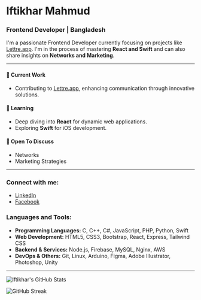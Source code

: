 # Iftikhar Mahmud
### Frontend Developer | Bangladesh

I'm a passionate Frontend Developer currently focusing on projects like [Lettre.app](https://www.lettre.app/). I'm in the process of mastering **React and Swift** and can also share insights on **Networks and Marketing**.

---

#### 🚀 **Current Work**
- Contributing to [Lettre.app](https://www.lettre.app/), enhancing communication through innovative solutions.

#### 🌱 **Learning**
- Deep diving into **React** for dynamic web applications.
- Exploring **Swift** for iOS development.

#### 💬 **Open To Discuss**
- Networks
- Marketing Strategies

---

### Connect with me:
- [LinkedIn](https://linkedin.com/in/iftikharmahmud)
- [Facebook](https://fb.com/iftikhar.mahmud.56)

### Languages and Tools:
- **Programming Languages:** C, C++, C#, JavaScript, PHP, Python, Swift
- **Web Development:** HTML5, CSS3, Bootstrap, React, Express, Tailwind CSS
- **Backend & Services:** Node.js, Firebase, MySQL, Nginx, AWS
- **DevOps & Others:** Git, Linux, Arduino, Figma, Adobe Illustrator, Photoshop, Unity

---

![Iftikhar's GitHub Stats](https://github-readme-stats.vercel.app/api/top-langs?username=imahmud1&show_icons=true&locale=en&layout=compact)

![GitHub Streak](https://github-readme-streak-stats.herokuapp.com/?user=imahmud1)
